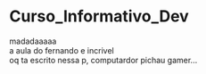 # Curso_Informativo_Dev
 madadaaaaa<br>
a aula do fernando e incrivel <br>
oq ta escrito nessa p, computardor pichau gamer...